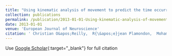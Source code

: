 ```yaml
---
title: "Using kinematic analysis of movement to predict the time occurrence of an evoked potential associated with a motor command"
collection: publications
permalink: /publication/2013-01-01-Using-kinematic-analysis-of-movement-to-predict-the-time-occurrence-of-an-evoked-potential-associated-with-a-motor-command
date: 2013-01-01
venue: 'European Journal of Neuroscience'
citation: ' Christian O&apos;Reilly,  R{\&apos;e}jean Plamondon,  Mohamed Landou,  Brigitte Stemmer, &quot;Using kinematic analysis of movement to predict the time occurrence of an evoked potential associated with a motor command.&quot; European Journal of Neuroscience, 2013.'
---
```

Use [Google Scholar](https://scholar.google.com/scholar?q=Using+kinematic+analysis+of+movement+to+predict+the+time+occurrence+of+an+evoked+potential+associated+with+a+motor+command){:target="_blank"} for full citation
